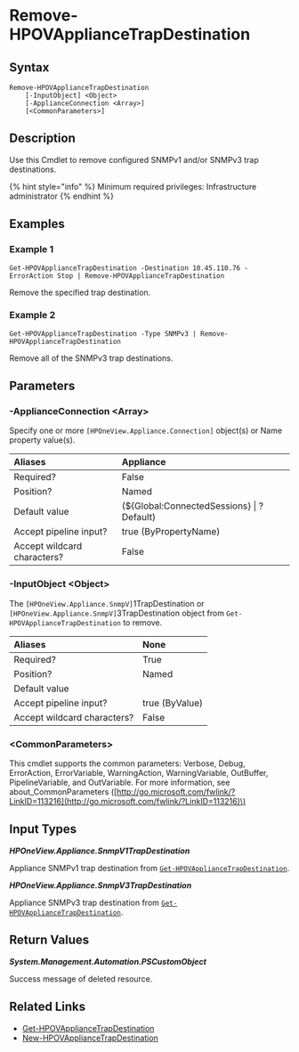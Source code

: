 ﻿---
description: Remove configured appliance SNMP trap destinations.
---

# Remove-HPOVApplianceTrapDestination

## Syntax

```text
Remove-HPOVApplianceTrapDestination
    [-InputObject] <Object>
    [-ApplianceConnection <Array>]
    [<CommonParameters>]
```

## Description

Use this Cmdlet to remove configured SNMPv1 and/or SNMPv3 trap destinations.

{% hint style="info" %}
Minimum required privileges: Infrastructure administrator
{% endhint %}

## Examples

###  Example 1 

```text
Get-HPOVApplianceTrapDestination -Destination 10.45.110.76 -ErrorAction Stop | Remove-HPOVApplianceTrapDestination

```

Remove the specified trap destination.

###  Example 2 

```text
Get-HPOVApplianceTrapDestination -Type SNMPv3 | Remove-HPOVApplianceTrapDestination

```

Remove all of the SNMPv3 trap destinations.

## Parameters

### -ApplianceConnection &lt;Array&gt;

Specify one or more `[HPOneView.Appliance.Connection]` object(s) or Name property value(s).

| Aliases | Appliance |
| :--- | :--- |
| Required? | False |
| Position? | Named |
| Default value | (${Global:ConnectedSessions} &vert; ? Default) |
| Accept pipeline input? | true (ByPropertyName) |
| Accept wildcard characters? | False |

### -InputObject &lt;Object&gt;

The `[HPOneView.Appliance.SnmpV]`1TrapDestination or `[HPOneView.Appliance.SnmpV]`3TrapDestination object from `Get-HPOVApplianceTrapDestination` to remove.

| Aliases | None |
| :--- | :--- |
| Required? | True |
| Position? | Named |
| Default value |  |
| Accept pipeline input? | true (ByValue) |
| Accept wildcard characters? | False |

### &lt;CommonParameters&gt;

This cmdlet supports the common parameters: Verbose, Debug, ErrorAction, ErrorVariable, WarningAction, WarningVariable, OutBuffer, PipelineVariable, and OutVariable. For more information, see about\_CommonParameters \([http://go.microsoft.com/fwlink/?LinkID=113216](http://go.microsoft.com/fwlink/?LinkID=113216)\)

## Input Types

_**HPOneView.Appliance.SnmpV1TrapDestination**_

Appliance SNMPv1 trap destination from [`Get-HPOVApplianceTrapDestination`](get-hpovappliancetrapdestination.md).

_**HPOneView.Appliance.SnmpV3TrapDestination**_

Appliance SNMPv3 trap destination from [`Get-HPOVApplianceTrapDestination`](get-hpovappliancetrapdestination.md).

## Return Values

_**System.Management.Automation.PSCustomObject**_

Success message of deleted resource.

## Related Links

* [Get-HPOVApplianceTrapDestination](get-hpovappliancetrapdestination.md)
* [New-HPOVApplianceTrapDestination](new-hpovappliancetrapdestination.md)
